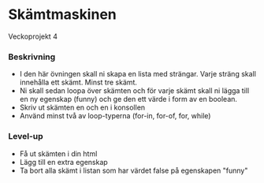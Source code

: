 # Skämtmaskinen
Veckoprojekt 4

### Beskrivning
* I den här övningen skall ni skapa en lista med strängar. Varje sträng skall innehålla ett skämt. Minst tre skämt.
* Ni skall sedan loopa över skämten och för varje skämt skall ni lägga till en ny egenskap (funny) och ge den ett värde i form av en boolean.
* Skriv ut skämten en och en i konsollen
* Använd minst två av loop-typerna (for-in, for-of, for, while)

### Level-up
* Få ut skämten i din html
* Lägg till en extra egenskap
* Ta bort alla skämt i listan som har värdet false på egenskapen "funny"

